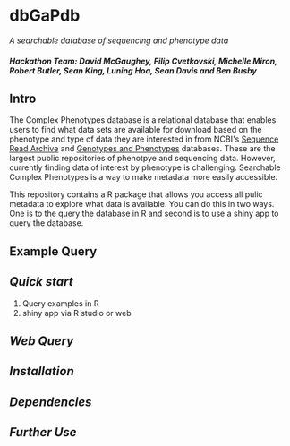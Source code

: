 # dbGaPdb
*A searchable database of sequencing and phenotype data*
##### Hackathon Team: David McGaughey, Filip Cvetkovski, Michelle Miron, Robert Butler, Sean King, Luning Hoa, Sean Davis and Ben Busby

## Intro
The Complex Phenotypes database is a relational database that enables users to find what data sets are available for download based on the phenotype and type of data they are interested in from NCBI's [Sequence Read Archive](https:/www.ncbi.nlm.nih.gov/sra) and [Genotypes and Phenotypes](https/www.ncbi.nlm.nih.gov/gap) databases. These are the largest public repositories of phenotpye and sequencing data. However, currently finding data of interest by phenotype is challenging. Searchable Complex Phenotypes is a way to make metadata more easily accessible. 

This repository contains a R package that allows you access all pulic metadata to explore what data is available. You can do this in two ways. One is to the query the database in R and second is to use a shiny app to query the database. 

## Example Query

## *Quick start*
  1. Query examples in R
  2. shiny app via R studio or web

## *Web Query*

## *Installation*

## *Dependencies*
 
## *Further Use*
